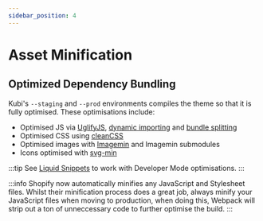 ```yaml
---
sidebar_position: 4
---
```


# Asset Minification

## Optimized Dependency Bundling

Kubi's `--staging` and `--prod` environments compiles the theme so that it is fully optimised. These optimisations include:

* Optimised JS via [UglifyJS](https://github.com/terinjokes/gulp-uglify), [dynamic importing](https://webpack.js.org/guides/code-splitting/#dynamic-imports) and [bundle splitting](https://webpack.js.org/guides/code-splitting/)
* Optimised CSS using [cleanCSS](https://github.com/scniro/gulp-clean-css)
* Optimised images with [Imagemin](https://github.com/sindresorhus/gulp-imagemin) and Imagemin submodules
* Icons optimised with [svg-min](https://github.com/ben-eb/gulp-svgmin)

:::tip
See [Liquid Snippets](/docs/useful-snippets/liquid#developer-mode) to work with Developer Mode optimisations.
:::

:::info
Shopify now automatically minifies any JavaScript and Stylesheet files. Whilst their minification process does a great job, always minify your JavaScript files when moving to production, when doing this, Webpack will strip out a ton of unneccessary code to further optimise the build.
:::
